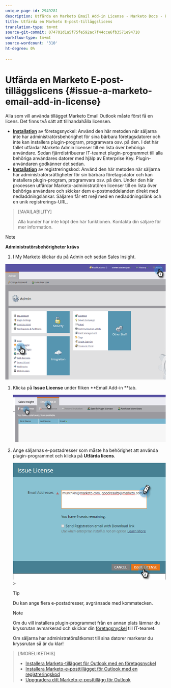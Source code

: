 ```yaml
---
unique-page-id: 2949281
description: Utfärda en Marketo Email Add-in License - Marketo Docs - Produktdokumentation
title: Utfärda en Marketo E-post-tilläggslicens
translation-type: tm+mt
source-git-commit: 074701d1a5f75fe592ac7f44cce6fb3571e94710
workflow-type: tm+mt
source-wordcount: '310'
ht-degree: 0%

---
```



# Utfärda en Marketo E-post-tilläggslicens {#issue-a-marketo-email-add-in-license}

Alla som vill använda tillägget Marketo Email Outlook måste först få en licens. Det finns två sätt att tillhandahålla licensen.

* **[Installation](install-the-marketo-add-in-for-outlook-with-an-enterprise-key.md)** av företagsnyckel: Använd den här metoden när säljarna inte har administratörsbehörighet för sina bärbara företagsdatorer och inte kan installera plugin-program, programvara osv. på den. I det här fallet utfärdar Marketo Admin licenser till en lista över behöriga användare. Sedan fjärrdistribuerar IT-teamet plugin-programmet till alla behöriga användares datorer med hjälp av Enterprise Key. Plugin-användaren godkänner det sedan.
* **[Installation](install-the-marketo-email-add-in-for-outlook-with-a-registration-code.md)** av registreringskod: Använd den här metoden när säljarna har administratörsrättigheter för sin bärbara företagsdator och kan installera plugin-program, programvara osv. på den. Under den här processen utfärdar Marketo-administratören licenser till en lista över behöriga användare och skickar dem e-postmeddelanden direkt med nedladdningslänkar. Säljaren får ett mejl med en nedladdningslänk och en unik registrerings-URL.

>[!AVAILABILITY]
>
>
>Alla kunder har inte köpt den här funktionen. Kontakta din säljare för mer information.

>[!NOTE]
>
>**Administratörsbehörigheter krävs**

1. I My Marketo klickar du på Admin och sedan Sales Insight.

![](assets/image2015-7-20-17-3a48-3a17.png)

1. Klicka på **Issue License** under fliken **Email Add-in **tab.

   ![](assets/image2016-7-22-10-3a20-3a15.png)

1. Ange säljarnas e-postadresser som måste ha behörighet att använda plugin-programmet och klicka på **Utfärda licens**.

   ![](assets/image2016-8-31-9-3a37-3a8.png)>

   >[!TIP]
   >
   >Du kan ange flera e-postadresser, avgränsade med kommatecken.

   >[!NOTE]
   >
   >Om du vill installera plugin-programmet från en annan plats lämnar du kryssrutan avmarkerad och skickar din [företagsnyckel](http://docs.marketo.com/display/DOCS/Install+the+Marketo+Add-in+for+Outlook+with+an+Enterprise+Key) till IT-teamet.
   >
   >Om säljarna har administratörsåtkomst till sina datorer markerar du kryssrutan så är du klar!

>[!MORELIKETHIS]
>
>* [Installera Marketo-tillägget för Outlook med en företagsnyckel](install-the-marketo-add-in-for-outlook-with-an-enterprise-key.md)
>* [Installera Marketo-e-posttillägget för Outlook med en registreringskod](install-the-marketo-email-add-in-for-outlook-with-a-registration-code.md)
>* [Uppgradera ditt Marketo-e-posttillägg för Outlook](upgrade-your-marketo-email-add-in-for-outlook.md)

